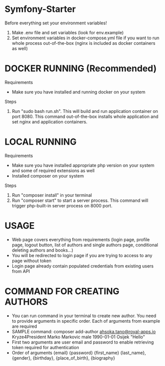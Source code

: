 # Symfony-Starter

Before everything set your environment variables!
1. Make .env file and set variables (look for env.example)
2. Set environment variables in docker-compose.yml file if you want to run whole process out-of-the-box (nginx is included as docker containers as well)


# DOCKER RUNNING (Recommended)

Requirements
- Make sure you have installed and running docker on your system

Steps
1. Run "sudo bash run.sh". This will build and run application container on port 8080. This command out-of-the-box installs whole application and set nginx and application containers.


# LOCAL RUNNING

Requirements
- Make sure you have installed appropriate php version on your system and some of required extensions as well
- Installed composer on your system

Steps
1. Run "composer install" in your terminal
4. Run "composer start" to start a server process. This command will trigger php-built-in server process on 8000 port.


# USAGE
- Web page covers everything from requirements (login page, profile page, logout button, list of authors and single authors page, conditional deleting authors and books...)
- You will be redirected to login page if you are trying to access to any page without token
- Login page already contain populated credentials from existing users from API

# COMMAND FOR CREATING AUTHORS
- You can run command in your terminal to create new author. You need to provide arguments in specific order. Each of arguments from example are required
- SAMPLE command: composer add-author ahsoka.tano@royal-apps.io Kryze4President Marko Markovic male 1990-01-01 Osijek "Hello"
- First two arguments are user email and password to enable retrieving token required for authentication
- Order of arguments {email} {password} {first_name} {last_name}, {gender}, {birthday}, {place_of_birth}, {biography}





